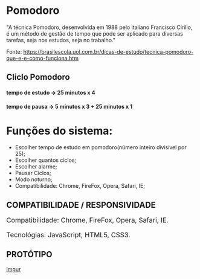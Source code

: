 # Pomodoro

<p>"A técnica Pomodoro, desenvolvida em 1988 pelo italiano Francisco Cirillo, é um método de gestão de tempo que pode ser aplicado para diversas tarefas, seja nos estudos, seja no trabalho."

Fonte: https://brasilescola.uol.com.br/dicas-de-estudo/tecnica-pomodoro-que-e-e-como-funciona.htm</p>

<h2>Cliclo Pomodoro</h2>
<h4> tempo de estudo -> 25 minutos x 4 </h4>
<h4> tempo de pausa -> 5 minutos x 3 + 25 minutos x 1 </h4>

# Funções do sistema:
<ul>
    <li>Escolher tempo de estudo em pomodoro(número inteiro divisível por 25);</li>
    <li>Escolher quantos ciclos;</li>
    <li>Escolher alarme;</li>
    <li>Pausar Ciclos;</li>
    <li>Modo noturno;</li>
    <li>Compatibilidade: Chrome, FireFox, Opera, Safari, IE;</li>
</ul>

## COMPATIBILIDADE / RESPONSIVIDADE

<p style="font-size: 1.25em;">Compatibilidade: Chrome, FireFox, Opera, Safari, IE.</p>
<p style="font-size: 1.25em;">Tecnológias: JavaScript, HTML5, CSS3.</p>

## PROTÓTIPO

[Imgur](https://i.imgur.com/IWPSppm.png)